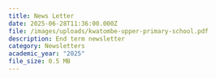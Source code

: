 ```yaml
---
title: News Letter
date: 2025-06-28T11:36:00.000Z
file: /images/uploads/kwatombe-upper-primary-school.pdf
description: End term newsletter
category: Newsletters
academic_year: "2025"
file_size: 0.5 MB
---
```

